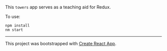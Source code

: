 This `towers` app serves as a teaching aid for Redux.

To use:

```
npm install
nm start
```


---

This project was bootstrapped with [Create React App](https://github.com/facebookincubator/create-react-app).
